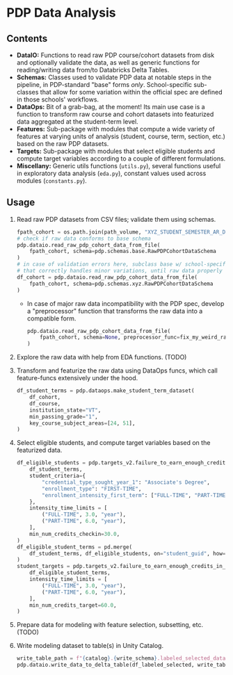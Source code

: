 # PDP Data Analysis

## Contents

- **DataIO:** Functions to read raw PDP course/cohort datasets from disk and optionally validate the data, as well as generic functions for reading/writing data from/to Databricks Delta Tables.
- **Schemas:** Classes used to validate PDP data at notable steps in the pipeline, in PDP-standard "base" forms _only_. School-specific sub-classes that allow for some variation within the official spec are defined in those schools' workflows.
- **DataOps:** Bit of a grab-bag, at the moment! Its main use case is a function to transform raw course and cohort datasets into featurized data aggregated at the student-term level.
- **Features:** Sub-package with modules that compute a wide variety of features at varying units of analysis (student, course, term, section, etc.) based on the raw PDP datasets.
- **Targets:** Sub-package with modules that select eligible students and compute target variables according to a couple of different formulations.
- **Miscellany:** Generic utils functions (`utils.py`), several functions useful in exploratory data analysis (`eda.py`), constant values used across modules (`constants.py`).

## Usage

1. Read raw PDP datasets from CSV files; validate them using schemas.

    ```python
    fpath_cohort = os.path.join(path_volume, "XYZ_STUDENT_SEMESTER_AR_DEIDENTIFIED_123.csv")
    # check if raw data conforms to base schema
    pdp.dataio.read_raw_pdp_cohort_data_from_file(
        fpath_cohort, schema=pdp.schemas.base.RawPDPCohortDataSchema
    )
    # in case of validation errors here, subclass base w/ school-specific schema
    # that correctly handles minor variations, until raw data properly validates
    df_cohort = pdp.dataio.read_raw_pdp_cohort_data_from_file(
        fpath_cohort, schema=pdp.schemas.xyz.RawPDPCohortDataSchema
    )
    ```

    - In case of major raw data incompatibility with the PDP spec, develop a "preprocessor" function that transforms the raw data into a compatible form.

        ```python
        pdp.dataio.read_raw_pdp_cohort_data_from_file(
            fpath_cohort, schema=None, preprocessor_func=fix_my_weird_raw_dataset
        )
        ```

1. Explore the raw data with help from EDA functions. (TODO)

1. Transform and featurize the raw data using DataOps funcs, which call feature-funcs extensively under the hood.

    ```python
    df_student_terms = pdp.dataops.make_student_term_dataset(
        df_cohort,
        df_course,
        institution_state="VT",
        min_passing_grade="1",
        key_course_subject_areas=[24, 51],
    )
    ```

1. Select eligible students, and compute target variables based on the featurized data.

    ```python
    df_eligible_students = pdp.targets_v2.failure_to_earn_enough_credits_in_time_from_enrollment.select_eligible_students(
        df_student_terms,
        student_criteria={
            "credential_type_sought_year_1": "Associate's Degree",
            "enrollment_type": "FIRST-TIME",
            "enrollment_intensity_first_term": ["FULL-TIME", "PART-TIME"],
        },
        intensity_time_limits = [
            ("FULL-TIME", 3.0, "year"),
            ("PART-TIME", 6.0, "year"),
        ],
        min_num_credits_checkin=30.0,
    )
    df_eligible_student_terms = pd.merge(
        df_student_terms, df_eligible_students, on="student_guid", how="inner"
    )
    student_targets = pdp.targets_v2.failure_to_earn_enough_credits_in_time_from_enrollment.compute_target_variable(
        df_eligible_student_terms,
        intensity_time_limits = [
            ("FULL-TIME", 3.0, "year"),
            ("PART-TIME", 6.0, "year"),
        ],
        min_num_credits_target=60.0,
    )
    ```

1. Prepare data for modeling with feature selection, subsetting, etc. (TODO)

1. Write modeling dataset to table(s) in Unity Catalog.

    ```python
    write_table_path = f"{catalog}.{write_schema}.labeled_selected_data"
    pdp.dataio.write_data_to_delta_table(df_labeled_selected, write_table_path, spark)
    ```
